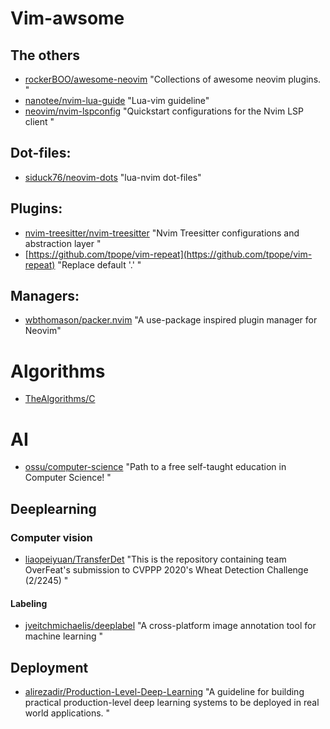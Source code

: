 # Vim-awsome

## The others

- [rockerBOO/awesome-neovim](https://github.com/rockerBOO/awesome-neovim)	"Collections of awesome neovim plugins. "
- [nanotee/nvim-lua-guide](https://github.com/nanotee/nvim-lua-guide) "Lua-vim guideline" 
- [neovim/nvim-lspconfig](https://github.com/neovim/nvim-lspconfig)	"Quickstart configurations for the Nvim LSP client "

## Dot-files:

- [siduck76/neovim-dots](https://github.com/siduck76/neovim-dots)	"lua-nvim dot-files"

## Plugins:
- [nvim-treesitter/nvim-treesitter](https://github.com/nvim-treesitter/nvim-treesitter)	"Nvim Treesitter configurations and abstraction layer "
- [https://github.com/tpope/vim-repeat](https://github.com/tpope/vim-repeat) "Replace default '.' "
## Managers:
- [wbthomason/packer.nvim](https://github.com/wbthomason/packer.nvim) "A use-package inspired plugin manager for Neovim"

# Algorithms
- [TheAlgorithms/C](https://github.com/TheAlgorithms/C)

# AI
- [ossu/computer-science](https://github.com/ossu/computer-science) "Path to a free self-taught education in Computer Science! "
## Deeplearning
### Computer vision
- [liaopeiyuan/TransferDet](https://github.com/liaopeiyuan/TransferDet) "This is the repository containing team OverFeat's submission to CVPPP 2020's Wheat Detection Challenge (2/2245) "
#### Labeling
- [jveitchmichaelis/deeplabel](https://github.com/jveitchmichaelis/deeplabel) "A cross-platform image annotation tool for machine learning "

## Deployment
- [alirezadir/Production-Level-Deep-Learning](https://github.com/alirezadir/Production-Level-Deep-Learning)  "A guideline for building practical production-level deep learning systems to be deployed in real world applications. "